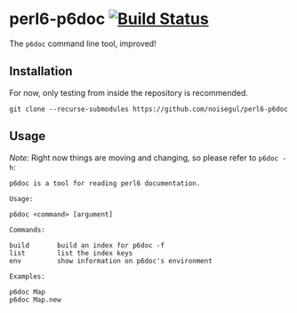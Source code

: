 # perl6-p6doc [![Build Status](https://travis-ci.org/noisegul/perl6-p6doc.svg?branch=master)](https://travis-ci.org/noisegul/perl6-p6doc)

The `p6doc` command line tool, improved!

## Installation

For now, only testing from inside the repository is recommended.

`git clone --recurse-submodules https://github.com/noisegul/perl6-p6doc`

## Usage

*Note*: Right now things are moving and changing, so please refer to `p6doc -h`:

```
p6doc is a tool for reading perl6 documentation.

Usage:

p6doc <command> [argument]

Commands:

build       build an index for p6doc -f
list        list the index keys
env         show information on p6doc's environment

Examples:

p6doc Map
p6doc Map.new
```
